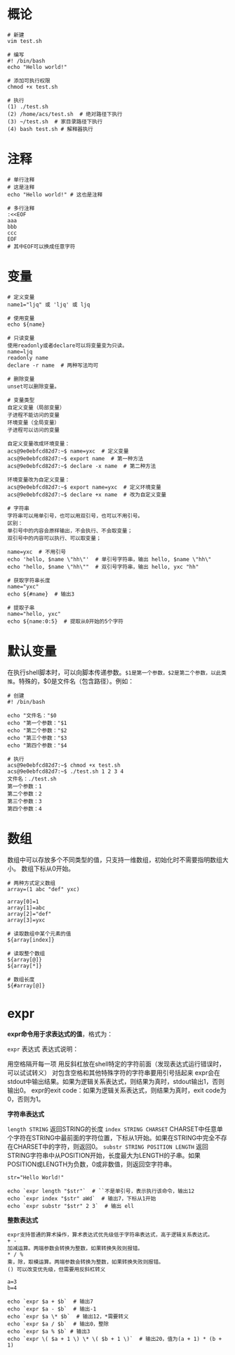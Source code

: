 # 概论

```shell
# 新建
vim test.sh

# 编写
#! /bin/bash
echo "Hello world!"

# 添加可执行权限
chmod +x test.sh

# 执行
(1) ./test.sh
(2) /home/acs/test.sh  # 绝对路径下执行
(3) ~/test.sh  # 家目录路径下执行
(4) bash test.sh # 解释器执行
```

# 注释

```shell
# 单行注释
# 这是注释
echo "Hello world!" # 这也是注释

# 多行注释
:<<EOF
aaa
bbb
ccc
EOF
# 其中EOF可以换成任意字符
```

# 变量

```shell
# 定义变量
name1="ljq" 或 'ljq' 或 ljq

# 使用变量
echo ${name}

# 只读变量
使用readonly或者declare可以将变量变为只读。
name=ljq
readonly name
declare -r name  # 两种写法均可

# 删除变量
unset可以删除变量。

# 变量类型
自定义变量（局部变量）
子进程不能访问的变量
环境变量（全局变量）
子进程可以访问的变量

自定义变量改成环境变量：
acs@9e0ebfcd82d7:~$ name=yxc  # 定义变量
acs@9e0ebfcd82d7:~$ export name  # 第一种方法
acs@9e0ebfcd82d7:~$ declare -x name  # 第二种方法

环境变量改为自定义变量：
acs@9e0ebfcd82d7:~$ export name=yxc  # 定义环境变量
acs@9e0ebfcd82d7:~$ declare +x name  # 改为自定义变量

# 字符串
字符串可以用单引号，也可以用双引号，也可以不用引号。
区别：
单引号中的内容会原样输出，不会执行、不会取变量；
双引号中的内容可以执行、可以取变量；

name=yxc  # 不用引号
echo 'hello, $name \"hh\"'  # 单引号字符串，输出 hello, $name \"hh\"
echo "hello, $name \"hh\""  # 双引号字符串，输出 hello, yxc "hh"

# 获取字符串长度
name="yxc"
echo ${#name}  # 输出3

# 提取子串
name="hello, yxc"
echo ${name:0:5}  # 提取从0开始的5个字符
```

# 默认变量

在执行shell脚本时，可以向脚本传递参数。`$1是第一个参数，$2是第二个参数，以此类推`。特殊的，$0是文件名（包含路径）。例如：

```shell
# 创建
#! /bin/bash

echo "文件名："$0
echo "第一个参数："$1
echo "第二个参数："$2
echo "第三个参数："$3
echo "第四个参数："$4

# 执行
acs@9e0ebfcd82d7:~$ chmod +x test.sh 
acs@9e0ebfcd82d7:~$ ./test.sh 1 2 3 4
文件名：./test.sh
第一个参数：1
第二个参数：2
第三个参数：3
第四个参数：4
```

# 数组

数组中可以存放多个不同类型的值，只支持一维数组，初始化时不需要指明数组大小。
数组下标从0开始。

```shell
# 两种方式定义数组
array=(1 abc "def" yxc)

array[0]=1
array[1]=abc
array[2]="def"
array[3]=yxc

# 读取数组中某个元素的值
${array[index]}

# 读取整个数组
${array[@]}
${array[*]}

# 数组长度
${#array[@]}
```

# expr

**expr命令用于求表达式的值**，格式为：

`expr` 表达式
表达式说明：

用空格隔开每一项
用反斜杠放在shell特定的字符前面（发现表达式运行错误时，可以试试转义）
对包含空格和其他特殊字符的字符串要用引号括起来
expr会在stdout中输出结果。如果为逻辑关系表达式，则结果为真时，stdout输出1，否则输出0。
expr的exit code：如果为逻辑关系表达式，则结果为真时，exit code为0，否则为1。

**字符串表达式**

`length STRING`
返回STRING的长度
`index STRING CHARSET`
CHARSET中任意单个字符在STRING中最前面的字符位置，下标从1开始。如果在STRING中完全不存在CHARSET中的字符，则返回0。
`substr STRING POSITION LENGTH`
返回STRING字符串中从POSITION开始，长度最大为LENGTH的子串。如果POSITION或LENGTH为负数，0或非数值，则返回空字符串。

```shell
str="Hello World!"

echo `expr length "$str"`  # ``不是单引号，表示执行该命令，输出12
echo `expr index "$str" aWd`  # 输出7，下标从1开始
echo `expr substr "$str" 2 3`  # 输出 ell
```

**整数表达式**

```shell
expr支持普通的算术操作，算术表达式优先级低于字符串表达式，高于逻辑关系表达式。
+ -
加减运算。两端参数会转换为整数，如果转换失败则报错。
* / %
乘，除，取模运算。两端参数会转换为整数，如果转换失败则报错。
() 可以改变优先级，但需要用反斜杠转义

a=3
b=4

echo `expr $a + $b`  # 输出7
echo `expr $a - $b`  # 输出-1
echo `expr $a \* $b`  # 输出12，*需要转义
echo `expr $a / $b`  # 输出0，整除
echo `expr $a % $b` # 输出3
echo `expr \( $a + 1 \) \* \( $b + 1 \)`  # 输出20，值为(a + 1) * (b + 1)
```



